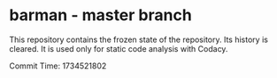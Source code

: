 # barman - master branch

This repository contains the frozen state of the repository.
Its history is cleared. It is used only for static code
analysis with Codacy.

Commit Time: 1734521802